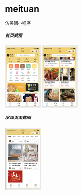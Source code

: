 # meituan
仿美团小程序



##### 首页截图

<img src="./images/meituanForMd/home1.png" style="zoom:20%;" />

<img src="./images/meituanForMd/home2.png" style="zoom:20%;" />

##### 发现页面截图

<img src="./images/meituanForMd/find.png" style="zoom:20%;" />